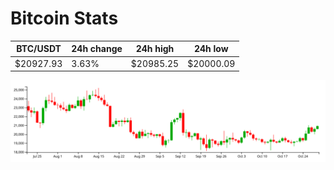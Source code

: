 # Bitcoin Stats

BTC/USDT|24h change|24h high|24h low|
|---|---|---|---|
|$20927.93|3.63%|$20985.25|$20000.09|

<img src="./chart.svg">
